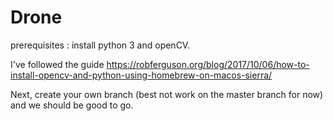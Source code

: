 # Drone

prerequisites : install python 3 and openCV.

I've followed the guide https://robferguson.org/blog/2017/10/06/how-to-install-opencv-and-python-using-homebrew-on-macos-sierra/

Next, create your own branch (best not work on the master branch for now) and we should be good to go. 
